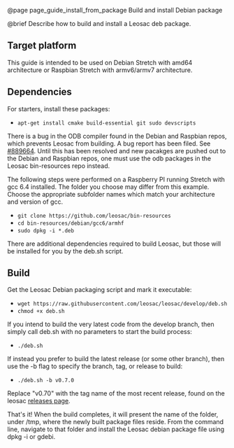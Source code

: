 @page page_guide_install_from_package Build and install Debian package

@brief Describe how to build and install a Leosac deb package.

Target platform
---------------

This guide is intended to be used on Debian Stretch with amd64 architecture or Raspbian Stretch with armv6/armv7 architecture.

Dependencies
------------

For starters, install these packages:
  + `apt-get install cmake build-essential git sudo devscripts`

There is a bug in the ODB compiler found in the Debian and Raspbian repos, which prevents Leosac from building.
A bug report has been filed. See [#889664](https://bugs.debian.org/cgi-bin/bugreport.cgi?bug=889664).
Until this has been resolved and new pacakges are pushed out to the Debian and Raspbian repos, one must use the odb packages in the Leosac bin-resources repo instead.

The following steps were performed on a Raspberry PI running Stretch with gcc 6.4 installed.
The folder you choose may differ from this example. Choose the appropriate subfolder names which match your architecture and version of gcc.
  + `git clone https://github.com/leosac/bin-resources`
  + `cd bin-resources/debian/gcc6/armhf`
  + `sudo dpkg -i *.deb`

There are additional dependencies required to build Leosac, but those will be installed for you by the deb.sh script.

Build
-----

Get the Leosac Debian packaging script and mark it executable:
  + `wget https://raw.githubusercontent.com/leosac/leosac/develop/deb.sh`
  + `chmod +x deb.sh`

If you intend to build the very latest code from the develop branch, then simply call deb.sh with no parameters to start the build process:
  + `./deb.sh`

If instead you prefer to build the latest release (or some other branch), then use the -b flag to specify the branch, tag, or release to build:
  + `./deb.sh -b v0.7.0`

Replace "v0.70" with the tag name of the most recent release, found on the leosac [releases page](https://github.com/leosac/leosac/releases).

That's it!
When the build completes, it will present the name of the folder, under /tmp, where the newly built package files reside.
From the command line, navigate to that folder and install the Leosac debian package file using dpkg -i or gdebi.


